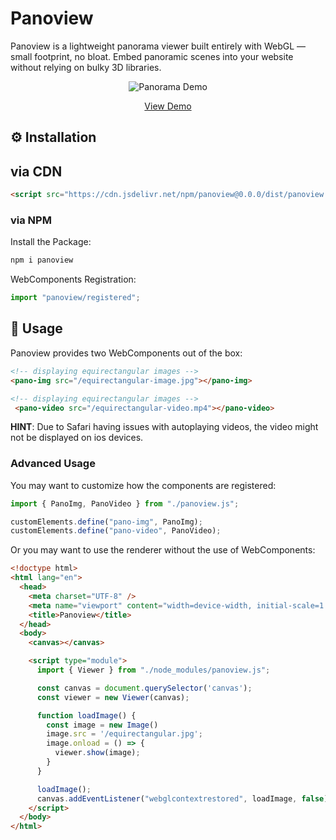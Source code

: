 # Panoview

Panoview is a lightweight panorama viewer built entirely with WebGL — small footprint, no bloat. Embed panoramic scenes into your website without relying on bulky 3D libraries.

<p align="center">
  <img alt="Panorama Demo" style="object-fit:cover" src="./.readme/panoview.gif">
</p>

<p align="center">
  <a href="https://renekaesler.github.io/panoview/">View Demo</a>
</p>


## ⚙️ Installation


## via CDN

```html
<script src="https://cdn.jsdelivr.net/npm/panoview@0.0.0/dist/panoview.min.js" crossorigin="anonymous"></script>
```


### via NPM

Install the Package:

```bash
npm i panoview
```

WebComponents Registration:

```js
import "panoview/registered";
```


## 🚀 Usage

Panoview provides two WebComponents out of the box:

```html
<!-- displaying equirectangular images -->
<pano-img src="/equirectangular-image.jpg"></pano-img>

<!-- displaying equirectangular images -->
 <pano-video src="/equirectangular-video.mp4"></pano-video>
```

**HINT**: Due to Safari having issues with autoplaying videos, the video might not be displayed on ios devices.


### Advanced Usage

You may want to customize how the components are registered:

```js
import { PanoImg, PanoVideo } from "./panoview.js";

customElements.define("pano-img", PanoImg);
customElements.define("pano-video", PanoVideo);
```

Or you may want to use the renderer without the use of WebComponents:

```html
<!doctype html>
<html lang="en">
  <head>
    <meta charset="UTF-8" />
    <meta name="viewport" content="width=device-width, initial-scale=1.0" />
    <title>Panoview</title>
  </head>
  <body>
    <canvas></canvas>

    <script type="module">
      import { Viewer } from "./node_modules/panoview.js";

      const canvas = document.querySelector('canvas');
      const viewer = new Viewer(canvas);

      function loadImage() {
        const image = new Image()
        image.src = '/equirectangular.jpg';
        image.onload = () => {
          viewer.show(image);
        }
      }

      loadImage();
      canvas.addEventListener("webglcontextrestored", loadImage, false);
    </script>
  </body>
</html>
```




